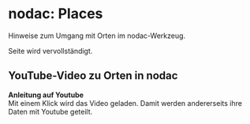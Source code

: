 # nodac: Places

Hinweise zum Umgang mit Orten im nodac-Werkzeug.

Seite wird vervollständigt.

## YouTube-Video zu Orten in nodac

<div class="yt-embed" data-src="https://www.youtube-nocookie.com/embed/mXn7Lh_jrSE">
<b>Anleitung auf Youtube</b><br />
Mit einem Klick wird das Video geladen. Damit werden andererseits ihre Daten mit Youtube geteilt.
</div>

